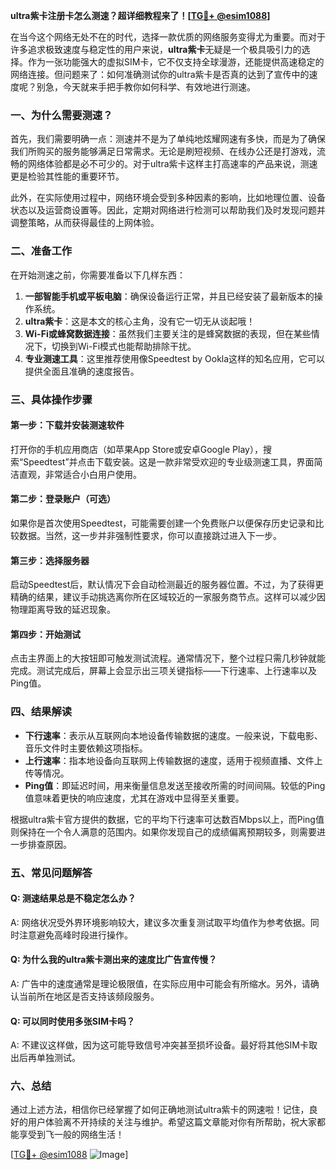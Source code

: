 **ultra紫卡注册卡怎么测速？超详细教程来了！[[TG💪+ @esim1088](https://t.me/s/esim1088)]**

在当今这个网络无处不在的时代，选择一款优质的网络服务变得尤为重要。而对于许多追求极致速度与稳定性的用户来说，**ultra紫卡**无疑是一个极具吸引力的选择。作为一张功能强大的虚拟SIM卡，它不仅支持全球漫游，还能提供高速稳定的网络连接。但问题来了：如何准确测试你的ultra紫卡是否真的达到了宣传中的速度呢？别急，今天就来手把手教你如何科学、有效地进行测速。

### 一、为什么需要测速？

首先，我们需要明确一点：测速并不是为了单纯地炫耀网速有多快，而是为了确保我们所购买的服务能够满足日常需求。无论是刷短视频、在线办公还是打游戏，流畅的网络体验都是必不可少的。对于ultra紫卡这样主打高速率的产品来说，测速更是检验其性能的重要环节。

此外，在实际使用过程中，网络环境会受到多种因素的影响，比如地理位置、设备状态以及运营商设置等。因此，定期对网络进行检测可以帮助我们及时发现问题并调整策略，从而获得最佳的上网体验。

### 二、准备工作

在开始测速之前，你需要准备以下几样东西：

1. **一部智能手机或平板电脑**：确保设备运行正常，并且已经安装了最新版本的操作系统。
2. **ultra紫卡**：这是本文的核心主角，没有它一切无从谈起哦！
3. **Wi-Fi或蜂窝数据连接**：虽然我们主要关注的是蜂窝数据的表现，但在某些情况下，切换到Wi-Fi模式也能帮助排除干扰。
4. **专业测速工具**：这里推荐使用像Speedtest by Ookla这样的知名应用，它可以提供全面且准确的速度报告。

### 三、具体操作步骤

#### 第一步：下载并安装测速软件
打开你的手机应用商店（如苹果App Store或安卓Google Play），搜索“Speedtest”并点击下载安装。这是一款非常受欢迎的专业级测速工具，界面简洁直观，非常适合小白用户使用。

#### 第二步：登录账户（可选）
如果你是首次使用Speedtest，可能需要创建一个免费账户以便保存历史记录和比较数据。当然，这一步并非强制性要求，你可以直接跳过进入下一步。

#### 第三步：选择服务器
启动Speedtest后，默认情况下会自动检测最近的服务器位置。不过，为了获得更精确的结果，建议手动挑选离你所在区域较近的一家服务商节点。这样可以减少因物理距离导致的延迟现象。

#### 第四步：开始测试
点击主界面上的大按钮即可触发测试流程。通常情况下，整个过程只需几秒钟就能完成。测试完成后，屏幕上会显示出三项关键指标——下行速率、上行速率以及Ping值。

### 四、结果解读

- **下行速率**：表示从互联网向本地设备传输数据的速度。一般来说，下载电影、音乐文件时主要依赖这项指标。
- **上行速率**：指本地设备向互联网上传输数据的速度，适用于视频直播、文件上传等情况。
- **Ping值**：即延迟时间，用来衡量信息发送至接收所需的时间间隔。较低的Ping值意味着更快的响应速度，尤其在游戏中显得至关重要。

根据ultra紫卡官方提供的数据，它的平均下行速率可达数百Mbps以上，而Ping值则保持在一个令人满意的范围内。如果你发现自己的成绩偏离预期较多，则需要进一步排查原因。

### 五、常见问题解答

#### Q: 测速结果总是不稳定怎么办？
A: 网络状况受外界环境影响较大，建议多次重复测试取平均值作为参考依据。同时注意避免高峰时段进行操作。

#### Q: 为什么我的ultra紫卡测出来的速度比广告宣传慢？
A: 广告中的速度通常是理论极限值，在实际应用中可能会有所缩水。另外，请确认当前所在地区是否支持该频段服务。

#### Q: 可以同时使用多张SIM卡吗？
A: 不建议这样做，因为这可能导致信号冲突甚至损坏设备。最好将其他SIM卡取出后再单独测试。

### 六、总结

通过上述方法，相信你已经掌握了如何正确地测试ultra紫卡的网速啦！记住，良好的用户体验离不开持续的关注与维护。希望这篇文章能对你有所帮助，祝大家都能享受到飞一般的网络生活！

[[TG💪+ @esim1088](https://t.me/s/esim1088) ![Image](https://i.postimg.cc/4NQfJmqS/Snipaste-2025-05-13-00-14-12.png)]